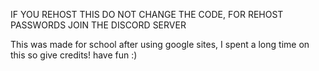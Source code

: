 IF YOU REHOST THIS DO NOT CHANGE THE CODE, FOR REHOST PASSWORDS JOIN THE DISCORD SERVER

This was made for school after using google sites,
I spent a long time on this so give credits!
have fun :)
